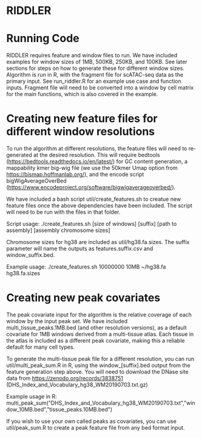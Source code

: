 # RIDDLER

# Running Code
RIDDLER requires feature and window files to run.  We have included examples for window sizes of 1MB, 500KB, 250KB, and 100KB.  See later sections for steps on how to generate these for different window sizes.
Algorithm is run in R, with the fragment file for scATAC-seq data as the primary input.  See run_riddler.R for an example use case and function inputs.  Fragment file will need to be converted into a window by cell matrix for the main functions, which is also covered in the example.

# Creating new feature files for different window resolutions
To run the algorithm at different resolutions, the feature files will need to re-generated at the desired resolution.  This will require bedtools (https://bedtools.readthedocs.io/en/latest/) for GC content generation, a mappability kmer big-wig file (we use the 50kmer Umap option from https://bismap.hoffmanlab.org/), and the encode script bigWigAverageOverBed (https://www.encodeproject.org/software/bigwigaverageoverbed/).

We have included a bash script util/create_features.sh to creatue new feature files once the above dependencies have been included.  The script will need to be run with the files in that folder.

Script usage:
./create_features.sh [size of windows] [suffix] [path to assembly] [assembly chromosome sizes]

Chromosome sizes for hg38 are included as util/hg38.fa.sizes.  The suffix parameter will name the outputs as features.suffix.csv and window_suffix.bed.

Example usage:
./create_features.sh 10000000 10MB ~/hg38.fa hg38.fa.sizes

# Creating new peak covariates
The peak covariate input for the algorithm is the relative coverage of each window by the input peak set.  We have included multi_tissue_peaks.1MB.bed (and other resolution versions), as a default covariate for 1MB windows derived from a multi-tissue atlas.  Each tissue in the atlas is included as a different peak covariate, making this a reliable default for many cell types.

To generate the multi-tissue peak file for a different resolution, you can run util/multi_peak_sum.R in R, using the window_[suffix].bed output from the feature generation step above.  You will need to download the DNase site data from https://zenodo.org/records/3838751 (DHS_Index_and_Vocabulary_hg38_WM20190703.txt.gz)

Example usage in R:
multi_peak_sum("DHS_Index_and_Vocabulary_hg38_WM20190703.txt","window_10MB.bed","tissue_peaks.10MB.bed")

If you wish to use your own called peaks as covariates, you can use util/peak_sum.R to create a peak feature file from any bed format input.
